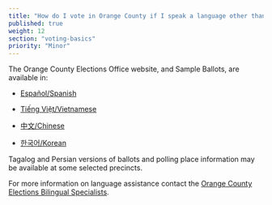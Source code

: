 ```yaml
---
title: "How do I vote in Orange County if I speak a language other than English?"
published: true
weight: 12
section: "voting-basics"
priority: "Minor"
---
```


The Orange County Elections Office website, and Sample Ballots, are available in:  

- [Español/Spanish](https://www.ocvote.com/vc/web/es)  

- [Tiếng Việt/Vietnamese](https://www.ocvote.com/vc/web/vi)  

- [中文/Chinese](https://www.ocvote.com/vc/web/zh-hans)  

- [한국어/Korean](https://www.ocvote.com/vc/web/ko)  

Tagalog and Persian versions of ballots and polling place information may be available at some selected precincts.  

For more information on language assistance contact the [Orange County Elections Bilingual Specialists](https://www.ocvote.com/community/bilingual-outreach-info/bilingual-community-program-specialists/).  
